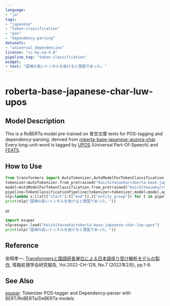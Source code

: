 ```yaml
---
language:
- "ja"
tags:
- "japanese"
- "token-classification"
- "pos"
- "dependency-parsing"
datasets:
- "universal_dependencies"
license: "cc-by-sa-4.0"
pipeline_tag: "token-classification"
widget:
- text: "国境の長いトンネルを抜けると雪国であった。"
---
```


# roberta-base-japanese-char-luw-upos

## Model Description

This is a RoBERTa model pre-trained on 青空文庫 texts for POS-tagging and dependency-parsing, derived from [roberta-base-japanese-aozora-char](https://huggingface.co/KoichiYasuoka/roberta-base-japanese-aozora-char). Every long-unit-word is tagged by [UPOS](https://universaldependencies.org/u/pos/) (Universal Part-Of-Speech) and [FEATS](https://universaldependencies.org/u/feat/).

## How to Use

```py
from transformers import AutoTokenizer,AutoModelForTokenClassification,TokenClassificationPipeline
tokenizer=AutoTokenizer.from_pretrained("KoichiYasuoka/roberta-base-japanese-char-luw-upos")
model=AutoModelForTokenClassification.from_pretrained("KoichiYasuoka/roberta-base-japanese-char-luw-upos")
pipeline=TokenClassificationPipeline(tokenizer=tokenizer,model=model,aggregation_strategy="simple")
nlp=lambda x:[(x[t["start"]:t["end"]],t["entity_group"]) for t in pipeline(x)]
print(nlp("国境の長いトンネルを抜けると雪国であった。"))
```

or

```py
import esupar
nlp=esupar.load("KoichiYasuoka/roberta-base-japanese-char-luw-upos")
print(nlp("国境の長いトンネルを抜けると雪国であった。"))
```

## Reference

安岡孝一: [Transformersと国語研長単位による日本語係り受け解析モデルの製作](http://id.nii.ac.jp/1001/00216223/), 情報処理学会研究報告, Vol.2022-CH-128, No.7 (2022年2月), pp.1-8.

## See Also

[esupar](https://github.com/KoichiYasuoka/esupar): Tokenizer POS-tagger and Dependency-parser with BERT/RoBERTa/DeBERTa models

